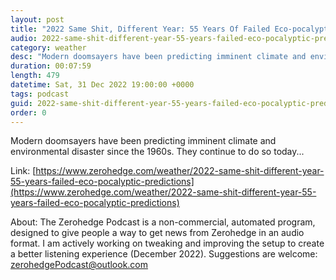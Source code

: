 ```yaml
---
layout: post
title: "2022 Same Shit, Different Year: 55 Years Of Failed Eco-pocalyptic Predictions"
audio: 2022-same-shit-different-year-55-years-failed-eco-pocalyptic-predictions-0
category: weather
desc: "Modern doomsayers have been predicting imminent climate and environmental disaster since the 1960s. They continue to do so today..."
duration: 00:07:59
length: 479
datetime: Sat, 31 Dec 2022 19:00:00 +0000
tags: podcast
guid: 2022-same-shit-different-year-55-years-failed-eco-pocalyptic-predictions-0
order: 0
---
```

Modern doomsayers have been predicting imminent climate and environmental disaster since the 1960s. They continue to do so today...

Link: [https://www.zerohedge.com/weather/2022-same-shit-different-year-55-years-failed-eco-pocalyptic-predictions](https://www.zerohedge.com/weather/2022-same-shit-different-year-55-years-failed-eco-pocalyptic-predictions)

About: The Zerohedge Podcast is a non-commercial, automated program, designed to give people a way to get news from Zerohedge in an audio format.  I am actively working on tweaking and improving the setup to create a better listening experience (December 2022).  Suggestions are welcome: [zerohedgePodcast@outlook.com](mailto:zerohedgePodcast@outlook.com)